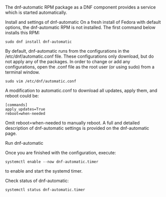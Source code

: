 The dnf-automatic RPM package as a DNF component provides a service which is started automatically.

Install and settings of dnf-automatic
On a fresh install of Fedora with default options, the dnf-automatic RPM is not installed. The first command below installs this RPM:

```
sudo dnf install dnf-automatic
```

By default, dnf-automatic runs from the configurations in the /etc/dnf/automatic.conf file. These configurations only download, but do not apply any of the packages. In order to change or add any configurations, open the .conf file as the root user (or using sudo) from a terminal window.

```
sudo vim /etc/dnf/automatic.conf
```
A modification to automatic.conf to download all updates, apply them, and reboot could be:
```
[commands]
apply_updates=True
reboot=when-needed
```

Omit reboot=when-needed to manually reboot. A full and detailed description of dnf-automatic settings is provided on the dnf-automatic page.

Run dnf-automatic

Once you are finished with the configuration, execute:

```
systemctl enable --now dnf-automatic.timer
```

to enable and start the systemd timer.

Check status of dnf-automatic:

```
systemctl status dnf-automatic.timer
```
